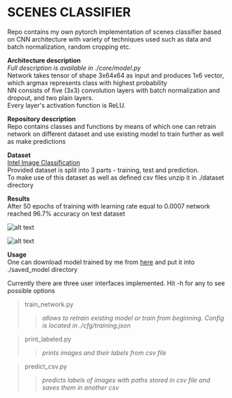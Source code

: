 # SCENES CLASSIFIER

Repo contains my own pytorch implementation of scenes classifier based on CNN architecture with variety of techniques used such as data and batch normalization, random cropping etc. 

**Architecture description**  
    *Full description is available in ./core/model.py*  
    Network takes tensor of shape 3x64x64 as input and produces 1x6 vector, which argmax represents class with highest probability  
    NN consists of five (3x3) convolution layers with batch normalization and dropout, and two plain layers.  
    Every layer's activation function is ReLU.   

**Repository description**  
  Repo contains classes and functions by means of which one can retrain network on different dataset and use existing model to train further as well as make predictions 

**Dataset**  
[Intel Image Classification](https://www.kaggle.com/puneet6060/intel-image-classification)  
  Provided dataset is split into 3 parts - training, test and prediction.  
  To make use of this dataset as well as defined csv files unzip it in ./dataset directory

**Results**  
  After 50 epochs of training with learning rate equal to 0.0007 network reached 96.7% accuracy on test dataset

![alt text](https://i.ibb.co/JdLGcwT/loss-2.png "Loss")  

![alt text](https://i.ibb.co/hLC2NYw/accuracy-1.png "Accuracy")

**Usage**  
  One can download model trained by me from [here](https://drive.google.com/open?id=1-W7ngLSqIGHkIU8kvBTlO04XSrNr1udp) and put it into ./saved_model directory


Currently there are three user interfaces implemented. Hit -h for any to see possible options
>train_network.py    
>> *allows to retrain existing model or train from beginning. Config is located in ./cfg/training.json*

>print_labeled.py
>> *prints images and their labels from csv file* 

>predict_csv.py
>> *predicts labels of images with paths stored in csv file and saves them in another csv* 

